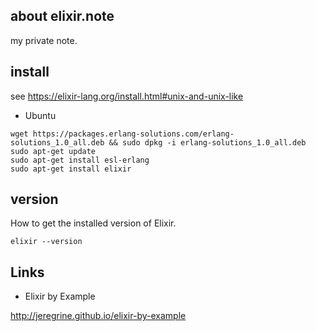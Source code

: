 ## about elixir.note

my private note.

## install

see https://elixir-lang.org/install.html#unix-and-unix-like

- Ubuntu

```shell
wget https://packages.erlang-solutions.com/erlang-solutions_1.0_all.deb && sudo dpkg -i erlang-solutions_1.0_all.deb
sudo apt-get update
sudo apt-get install esl-erlang
sudo apt-get install elixir
```

## version

How to get the installed version of Elixir.

```
elixir --version
```

## Links

- Elixir by Example

http://jeregrine.github.io/elixir-by-example


